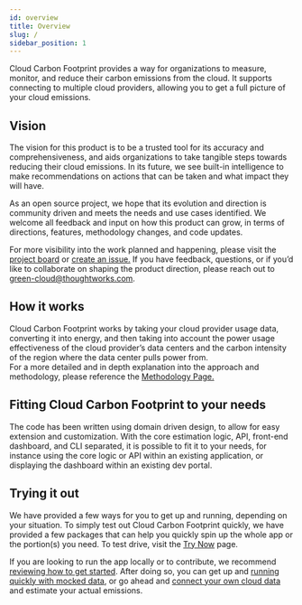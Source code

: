 ```yaml
---
id: overview
title: Overview
slug: /
sidebar_position: 1
---
```


Cloud Carbon Footprint provides a way for organizations to measure, monitor, and reduce their carbon emissions from the cloud. It supports connecting to multiple cloud providers, allowing you to get a full picture of your cloud emissions.

## Vision

The vision for this product is to be a trusted tool for its accuracy and comprehensiveness, and aids organizations to take tangible steps towards reducing their cloud emissions. In its future, we see built-in intelligence to make recommendations on actions that can be taken and what impact they will have.

As an open source project, we hope that its evolution and direction is community driven and meets the needs and use cases identified. We welcome all feedback and input on how this product can grow, in terms of directions, features, methodology changes, and code updates.  

For more visibility into the work planned and happening, please visit the [project board](https://github.com/cloud-carbon-footprint/cloud-carbon-footprint/projects/1) or [create an issue.](https://github.com/cloud-carbon-footprint/cloud-carbon-footprint/issues/new/choose) If you have feedback, questions, or if you’d like to collaborate on shaping the product direction, please reach out to green-cloud@thoughtworks.com.

## How it works

Cloud Carbon Footprint works by taking your cloud provider usage data, converting it into energy, and then taking into account the power usage effectiveness of the cloud provider’s data centers and the carbon intensity of the region where the data center pulls power from.  
For a more detailed and in depth explanation into the approach and methodology, please reference the [Methodology Page.](docs/HowItWorks/Methodology.md)

## Fitting Cloud Carbon Footprint to your needs

The code has been written using domain driven design, to allow for easy extension and customization. With the core estimation logic, API, front-end dashboard, and CLI separated, it is possible to fit it to your needs, for instance using the core logic or API within an existing application, or displaying the dashboard within an existing dev portal.

## Trying it out

We have provided a few ways for you to get up and running, depending on your situation. To simply test out Cloud Carbon Footprint quickly, we have provided a few packages that can help you quickly spin up the whole app or the portion(s) you need. To test drive, visit the [Try Now](docs/GettingStarted/GettingStarted.md) page.

If you are looking to run the app locally or to contribute, we recommend [reviewing how to get started](docs/GettingStarted/GettingStartedIntro.md). After doing so, you can get up and [running quickly with mocked data](docs/GettingStarted/RunWithMockedData.md), or go ahead and [connect your own cloud data](docs/GettingStarted/GettingStartedIntro.md#connecting-your-data) and estimate your actual emissions.
